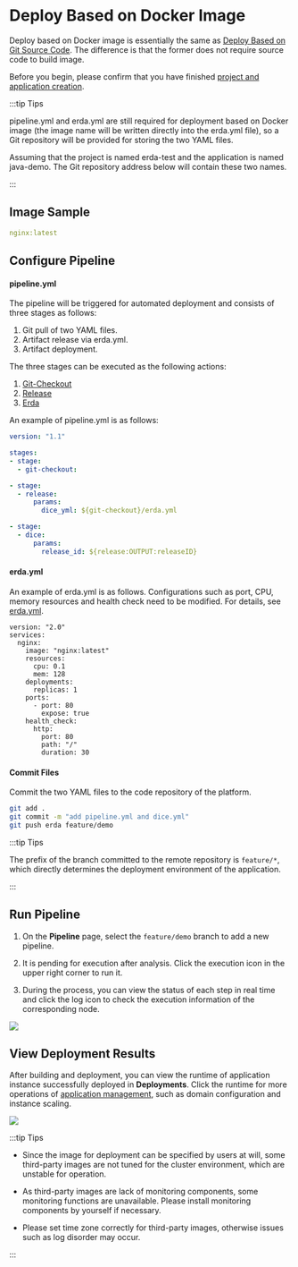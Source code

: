 # Deploy Based on Docker Image

Deploy based on Docker image is essentially the same as [Deploy Based on Git Source Code](deploy-from-git.html). The difference is that the former does not require source code to build image.

Before you begin, please confirm that you have finished [project and application creation](../../../quick-start/newbie.html#join-a-project).

:::tip Tips

pipeline.yml and erda.yml are still required for deployment based on Docker image (the image name will be written directly into the erda.yml file), so a Git repository will be provided for storing the two YAML files.

Assuming that the project is named erda-test and the application is named java-demo. The Git repository address below will contain these two names.

:::

## Image Sample

```yaml
nginx:latest
```

## Configure Pipeline

#### pipeline.yml

The pipeline will be triggered for automated deployment and consists of three stages as follows:

1. Git pull of two YAML files.
2. Artifact release via erda.yml.
3. Artifact deployment.

The three stages can be executed as the following actions:

1. [Git-Checkout](https://www.erda.cloud/market/action/git-checkout)
2. [Release](https://www.erda.cloud/market/action/release)
3. [Erda](https://www.erda.cloud/market/action/dice)

An example of pipeline.yml is as follows:

```yaml
version: "1.1"

stages:
- stage:
  - git-checkout:

- stage:
  - release:
      params:
        dice_yml: ${git-checkout}/erda.yml

- stage:
  - dice:
      params:
        release_id: ${release:OUTPUT:releaseID}
```

#### erda.yml

An example of erda.yml is as follows. Configurations such as port, CPU, memory resources and health check need to be modified. For details, see [erda.yml](../../guides/reference/erda-yaml.html).

```yaml{4}
version: "2.0"
services:
  nginx:
    image: "nginx:latest"
    resources:
      cpu: 0.1
      mem: 128
    deployments:
      replicas: 1
    ports:
      - port: 80
        expose: true
    health_check:
      http:
        port: 80
        path: "/"
        duration: 30
```

#### Commit Files

Commit the two YAML files to the code repository of the platform.

```bash
git add .
git commit -m "add pipeline.yml and dice.yml"
git push erda feature/demo
```

:::tip Tips

The prefix of the branch committed to the remote repository is `feature/*`, which directly determines the deployment environment of the application.

:::

## Run Pipeline

1. On the **Pipeline** page, select the `feature/demo` branch to add a new pipeline.

2. It is pending for execution after analysis. Click the execution icon in the upper right corner to run it.

3. During the process, you can view the status of each step in real time and click the log icon to check the execution information of the corresponding node.


![](http://terminus-paas.oss-cn-hangzhou.aliyuncs.com/paas-doc/2022/02/21/d1fa0a55-bd1a-4cbb-9256-8fa6ad9602da.png)

## View Deployment Results

After building and deployment, you can view the runtime of application instance successfully deployed in **Deployments**. Click the runtime for more operations of [application management](../../guides/deploy/management.html), such as domain configuration and instance scaling.

![](http://terminus-paas.oss-cn-hangzhou.aliyuncs.com/paas-doc/2022/02/21/97bf3730-127c-43ba-b8c4-b8b3f021eaf4.png)

:::tip Tips

* Since the image for deployment can be specified by users at will, some third-party images are not tuned for the cluster environment, which are unstable for operation.

* As third-party images are lack of monitoring components, some monitoring functions are unavailable. Please install monitoring components by yourself if necessary.

* Please set time zone correctly for third-party images, otherwise issues such as log disorder may occur.

:::
